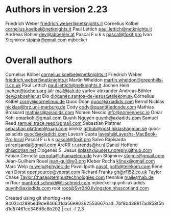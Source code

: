 # Authors in version 2.23
  
Friedrich Weber <friedrich.weber@netknights.it>
Cornelius Kölbel <cornelius.koelbel@netknights.it>
Paul Lettich <paul.lettich@netknights.it>
Andreas Böhler <dev@aboehler.at>
Pascal   F u k s <pascal@foxit.pro>
Ivan Stojmirov <stojmir@gmail.com>
mjbecker

# Overall authors

Cornelius Kölbel <cornelius.koelbel@netknights.it>
Friedrich Weber <friedrich.weber@netknights.it>
Martin Wheldon <martin.wheldon@greenhills-it.co.uk>
Paul Lettich <paul.lettich@netknights.it>
Jochen Hein <jochen@jochen.org>
jalr <mail@jalr.de>
yurlov-alexander
Andreas Böhler <dev@aboehler.at>
Dio <diogenes.santos-de-jesus@telekom.sk>
Cornelius Kölbel <corny@cornelinux.de>
Quoc Doan <quoc@axiadids.com>
Bernd Nicklas <nicklas@hrz.uni-marburg.de>
Cody <cody@quantifiedcode.com>
Mathias Brossard <mathias@axiadids.com>
Nomen Nescio <info@nomennesc.io>
Omar Kohl <omarkohl@gmail.com>
Quynh Nguyen <quynh@axiadids.com>
Samuel Reed <samuel.trace.reed@gmail.com>
Sebastian Plattner <sebastian.plattner@ruag.com>
blinkiz <github@post.niklashagman.se>
quoc-axiadids <quoc@axiadids.com>
Lavesh Gupta <lavesh@Laveshs-MacBook-Pro.local>
Pascal   F u k s <pascal@foxit.pro>
Salvo Rapisarda <sdrapisarda@gmail.com>
AreRR <r.r.arends@hr.nl>
Daniel Hoffend <dh@dotlan.net>
Diogenes S. Jesus <splashx@users.noreply.github.com>
Fabian Cernota <cernota@chamaeleon.de>
Ivan Stojmirov <stojmir@gmail.com>
Jean-Guilhem Rouel <jean-gui@w3.org>
Kleber Rocha <klinux@gmail.com>
Marc Welp <m.welp@phytec.de>
Pavol Ipoth <pavol.ipoth@telekom.com>
René van Dorst <opensource@vdorst.com>
Richard Franks <git@rf152.co.uk>
Taylor Chase <Taylor.Chase@tempustechnologies.com>
frennkie <mail@rhab.de>
m7four <manfred.schmid@it-schmid.com>
mjbecker
quynh-axiadids <quynh@axiadids.com>
root <root@Svr040.livingston.nhsscotland.com>

Created using
git shortlog -sne 9403cd299bed9de846631da56e80362553667bad..7bf8b438817ad858f5bd1d57461ce346d8c8b202 | cut -f 2,3 
